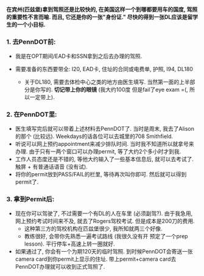 #### 在宾州(匹兹堡)拿到驾照还是比较快的, 在美国这样一个到哪都要用车的国度, 驾照的重要性不言而喻. 而且, 它还是你的一张"身份证." 尽快的得到一张DL应该是留学生的一个小目标.
### 1. 去PennDOT前:
- 我是在OPT期间/EAD卡和SSN拿到之后去办理的驾照.


- 需要准备的东西要带全: I20, EAD卡, 住址的合同或电费单, 护照, I94, DL180


  - 关于DL180, 需要去体检中心之类的地方由医生填写. 当然第一面的上半部分是你写的. __切记带上你的眼镜__ (我大约100度 但是fail了eye exam =(, 所以一定带上).

### 2. 在PennDOT里:
- 医生填写完后就可以带着上述材料去PennDOT了. 当时是周末, 我去了Alison的那个 (比较远). Weekdays的话各位可以去城里的708 Smithfield.
- 听说可以网上预约appointment来减少排队时间. 当时我不知道所以就拿号来办理. 由于只有一两个窗口可以办理permit, 等了大约2个多小时才到我.
- 工作人员态度还是不错的, 等他大约输入了一些基本信息后, 就可以去考试了. 触屏 + 有普通话语音 (没有试).
- 将你的permit放到PASS/FAIL的栏里, 等待再次叫你即可. 然后就可以得到permit了.

### 3. 拿到Permit后:
- 现在你可以驾驶了, 不过需要一个有DL的人在车里 (必须副驾?). 由于我急用, 网上预约考试时间来不及, 就去了Rogers驾校考试. 但是成本是200刀的费用.
  - 这种第三方的驾校机构在匹兹堡很少, 我所知就两三个好像.
  - 教练很好, 会带你先熟悉一遍考试路线 (我很久没有开 预定了一个prep lesson). 平行停车+高速上转一圈就好.
- 如果通过了, 你会有一个为期120天的临时驾照. 到时候PennDOT会寄送一张camera card到你permit上显示的住址. 带上permit+camera card去PennDOT办理就可以收到正式驾照了.
 
